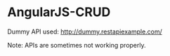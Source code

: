 # AngularJS-CRUD

Dummy API used: http://dummy.restapiexample.com/

Note: APIs are sometimes not working properly.